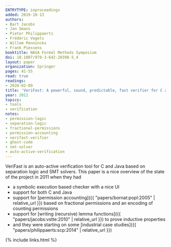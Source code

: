 ```yaml
---
ENTRYTYPE: inproceedings
added: 2019-10-13
authors:
- Bart Jacobs
- Jan Smans
- Pieter Philippaerts
- Frédéric Vogels
- Willem Penninckx
- Frank Piessens
booktitle: NASA Formal Methods Symposium
doi: 10.1007/978-3-642-20398-5_4
layout: paper
organization: Springer
pages: 41-55
read: true
readings:
- 2020-02-09
title: 'VeriFast: A powerful, sound, predictable, fast verifier for C and Java'
year: 2011
topics:
- tools
- verification
notes:
- permission-logic
- separation-logic
- fractional-permissions
- permission-accounting
- verifast-verifier
- ghost-code
- smt-solver
- auto-active-verification
---
```


VeriFast is an auto-active verification tool for C and Java based on separation
logic and SMT solvers.
This paper is a nice overview of the state of the project in 2011 when they had

- a symbolic execution based checker with a nice UI
- support for both C and Java
- support for
  [permission accounting]({{ "papers/bornat:popl:2005" | relative_url }})
  based on fractional permissions and an encoding of counting permissions
- support for
  [writing (recursive) lemma functions]({{ "papers/jacobs:vstte:2010" | relative_url }})
  to prove inductive properties
- and they were starting on some
  [industrial case studies]({{ "papers/philippaerts:scp:2014" | relative_url }})


{% include links.html %}
